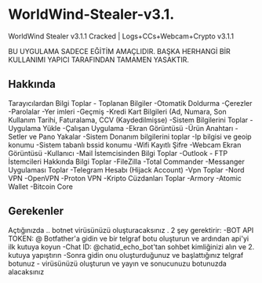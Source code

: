 # WorldWind-Stealer-v3.1.
WorldWind Stealer v3.1.1 Cracked | Logs+CCs+Webcam+Crypto v3.1.1

BU UYGULAMA SADECE EĞİTİM AMAÇLIDIR. BAŞKA HERHANGİ BİR KULLANIMI YAPICI TARAFINDAN TAMAMEN YASAKTIR.

 Hakkında
 ---------------------------------------------------------
 Tarayıcılardan Bilgi Toplar - Toplanan Bilgiler -Otomatik
Doldurma
-Çerezler
-Parolalar -Yer imleri
-Geçmiş -Kredi Kart Bilgileri (Ad, Numara, Son Kullanım Tarihi, Faturalama, CCV (Kaydedilmişse) -Sistem Bilgilerini Toplar
-Uygulama Yükle -Çalışan Uygulama -Ekran Görüntüsü -Ürün Anahtarı
-Setler ve Pano Yakalar -Sistem Donanım bilgilerini toplar -Ip bilgisi ve geoip konumu -Sistem tabanlı bssid konumu -Wifi Kayıtlı Şifre -Webcam Ekran Görüntüsü -Kullanıcı -Mail İstemcisinden Bilgi Toplar -Outlook - FTP İstemcileri Hakkında Bilgi Toplar -FileZilla -Total Commander -Messanger Uygulaması Toplar -Telegram Hesabı (Hijack Account) -Vpn Toplar -Nord VPN -OpenVPN -Proton VPN -Kripto Cüzdanları Toplar -Armory -Atomic Wallet -Bitcoin Core

Gerekenler
-----------------------------------------------------------
Açtığınızda .. botnet virüsünüzü oluşturacaksınız . 2 şey gerektirir:
-BOT API TOKEN: @
Botfather'a gidin ve bir telgraf botu oluşturun ve ardından api'yi ilk kutuya koyun
-Chat ID: @chatid_echo_bot'tan sohbet kimliğinizi alın ve 2. kutuya yapıştırın
-Sonra gidin onu oluşturduğunuz ve başlattığınız telgraf botunuz - virüsünüzü oluşturun ve yayın ve sonucunuzu botunuzda alacaksınız
